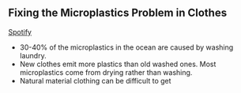 ## Fixing the Microplastics Problem in Clothes
[Spotify](https://open.spotify.com/episode/1585gCX5pFsShkURoQkDDP?si=7Z-J6WJWSqO9Ec_ONjstrQ)

- 30-40% of the microplastics in the ocean are caused by washing laundry.
- New clothes emit more plastics than old washed ones. Most microplastics come from drying rather than washing.
- Natural material clothing can be difficult to get